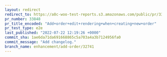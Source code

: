 ```yaml
---
layout: redirect
redirect_to: https://a8c-woo-test-reports.s3.amazonaws.com/public/pr/33848/e2e/index.html
pr_number: 33848
pr_title_encoded: "Add+order+edit+rendering+when+creating+new+order"
pr_test_type: e2e
last_published: "2022-07-22 12:19:26 +0000"
commit_sha: 1ae6da71da691668865c5a703a4a3b7124956fa0
commit_message: "Add changelog."
branch_name: enhancement/add-order/32741
---
```

